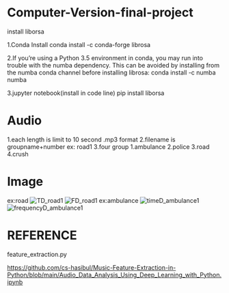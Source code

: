 # Computer-Version-final-project
install liborsa

1.Conda Install
conda install -c conda-forge librosa

2.If you’re using a Python 3.5 environment in conda, you may run into trouble with the numba dependency. This can be avoided by installing from the numba conda channel before installing librosa:
conda install -c numba numba

3.jupyter notebook(install in code line)
pip install liborsa

# Audio
1.each length is limit to 10 second .mp3 format
2.filename is groupname+number ex: road1
3.four group 1.ambulance 2.police 3.road 4.crush

# Image
ex:road
![TD_road1](https://github.com/BelindaNTHU/Computer-Version-final-project/assets/146788377/aa35f0ec-4c22-47ff-bddd-33c98844cc3b)
![FD_road1](https://github.com/BelindaNTHU/Computer-Version-final-project/assets/146788377/79f030ed-59fb-400a-9197-46e5a37ac44f)
ex:ambulance
![timeD_ambulance1](https://github.com/BelindaNTHU/Computer-Version-final-project/assets/146788377/ce237bb4-32e6-4388-b9a4-b4adbbc9ce7b)
![frequencyD_ambulance1](https://github.com/BelindaNTHU/Computer-Version-final-project/assets/146788377/b177fc61-0cfa-41eb-88ed-796356bf1d22)

# REFERENCE
feature_extraction.py

https://github.com/cs-hasibul/Music-Feature-Extraction-in-Python/blob/main/Audio_Data_Analysis_Using_Deep_Learning_with_Python.ipynb

